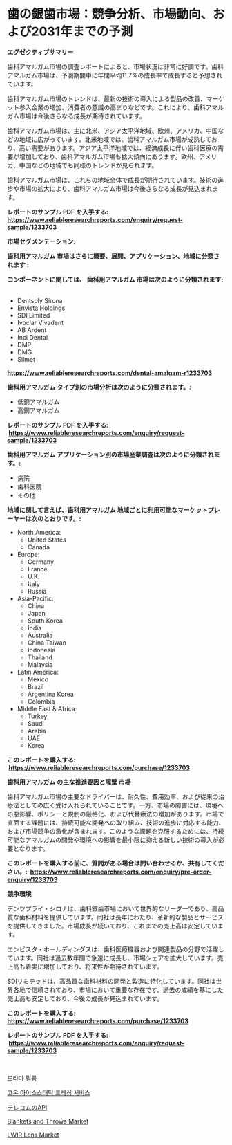 <p><h1>歯の銀歯市場：競争分析、市場動向、および2031年までの予測</h1></p><p><strong>エグゼクティブサマリー</strong></p>
<p><p>歯科アマルガム市場の調査レポートによると、市場状況は非常に好調です。歯科アマルガム市場は、予測期間中に年間平均11.7%の成長率で成長すると予想されています。</p><p>歯科アマルガム市場のトレンドは、最新の技術の導入による製品の改善、マーケット参入企業の増加、消費者の意識の高まりなどです。これにより、歯科アマルガム市場は今後さらなる成長が期待されています。</p><p>歯科アマルガム市場は、主に北米、アジア太平洋地域、欧州、アメリカ、中国などの地域に広がっています。北米地域では、歯科アマルガム市場が成熟しており、高い需要があります。アジア太平洋地域では、経済成長に伴い歯科医療の需要が増加しており、歯科アマルガム市場も拡大傾向にあります。欧州、アメリカ、中国などの地域でも同様のトレンドが見られます。</p><p>歯科アマルガム市場は、これらの地域全体で成長が期待されています。技術の進歩や市場の拡大により、歯科アマルガム市場は今後さらなる成長が見込まれます。</p></p>
<p><strong>レポートのサンプル PDF を入手する: <a href="https://www.reliableresearchreports.com/enquiry/request-sample/1233703">https://www.reliableresearchreports.com/enquiry/request-sample/1233703</a></strong></p>
<p><strong>市場セグメンテーション:</strong></p>
<p><strong> 歯科用アマルガム 市場はさらに概要、展開、アプリケーション、地域に分類されます :</strong></p>
<p><strong>コンポーネントに関しては、 歯科用アマルガム 市場は次のように分類されます: &nbsp;</strong></p>
<p><ul><li>Dentsply Sirona</li><li>Envista Holdings</li><li>SDI Limited</li><li>Ivoclar Vivadent</li><li>AB Ardent</li><li>Inci Dental</li><li>DMP</li><li>DMG</li><li>Silmet</li></ul></p>
<p><strong><a href="https://www.reliableresearchreports.com/dental-amalgam-r1233703">https://www.reliableresearchreports.com/dental-amalgam-r1233703</a></strong></p>
<p><strong> 歯科用アマルガム タイプ別の市場分析は次のように分類されます。:</strong></p>
<p><ul><li>低銅アマルガム</li><li>高銅アマルガム</li></ul></p>
<p><strong>レポートのサンプル PDF を入手する: &nbsp;<a href="https://www.reliableresearchreports.com/enquiry/request-sample/1233703">https://www.reliableresearchreports.com/enquiry/request-sample/1233703</a></strong></p>
<p><strong> 歯科用アマルガム アプリケーション別の市場産業調査は次のように分類されます。:</strong></p>
<p><ul><li>病院</li><li>歯科医院</li><li>その他</li></ul></p>
<p><strong>地域に関して言えば、歯科用アマルガム 地域ごとに利用可能なマーケットプレーヤーは次のとおりです。:</strong></p>
<p><ul>
    <li>
        North America:
        <ul>
            <li>United States</li>
            <li>Canada</li>
        </ul>
    </li>
    <li>
        Europe:
        <ul>
            <li>Germany</li>
            <li>France</li>
            <li>U.K.</li>
            <li>Italy</li>
            <li>Russia</li>
        </ul>
    </li>
    <li>
        Asia-Pacific:
        <ul>
            <li>China</li>
            <li>Japan</li>
            <li>South Korea</li>
            <li>India</li>
            <li>Australia</li>
            <li>China Taiwan</li>
            <li>Indonesia</li>
            <li>Thailand</li>
            <li>Malaysia</li>
        </ul>
    </li>
    <li>
        Latin America:
        <ul>
            <li>Mexico</li>
            <li>Brazil</li>
            <li>Argentina Korea</li>
            <li>Colombia</li>
        </ul>
    </li>
    <li>
        Middle East & Africa:
        <ul>
            <li>Turkey</li>
            <li>Saudi</li>
            <li>Arabia</li>
            <li>UAE</li>
            <li>Korea</li>
        </ul>
    </li>
    </ul></p>
<p><strong>このレポートを購入する: &nbsp;<a href="https://www.reliableresearchreports.com/purchase/1233703">https://www.reliableresearchreports.com/purchase/1233703</a></strong></p>
<p><strong>歯科用アマルガム の主な推進要因と障壁 市場</strong></p>
<p><p>歯科アマルガム市場の主要なドライバーは、耐久性、費用効率、および従来の治療法としての広く受け入れられていることです。一方、市場の障害には、環境への悪影響、ポリシーと規制の厳格化、および代替療法の増加があります。市場で直面する課題には、持続可能な開発への取り組み、技術の進歩に対応する能力、および市場競争の激化が含まれます。このような課題を克服するためには、持続可能なアマルガムの開発や環境への影響を最小限に抑える新しい技術の導入が必要となります。</p></p>
<p><strong>このレポートを購入する前に、質問がある場合は問い合わせるか、共有してください。:&nbsp; <a href="https://www.reliableresearchreports.com/enquiry/pre-order-enquiry/1233703">https://www.reliableresearchreports.com/enquiry/pre-order-enquiry/1233703</a></strong></p>
<p><strong>競争環境</strong></p>
<p><p>デンツプライ・シロナは、歯科銀歯市場において世界的なリーダーであり、高品質な歯科材料を提供しています。同社は長年にわたり、革新的な製品とサービスを提供してきました。市場成長が続いており、これまでの売上高は安定しています。</p><p>エンビスタ・ホールディングスは、歯科医療機器および関連製品の分野で活躍しています。同社は過去数年間で急速に成長し、市場シェアを拡大しています。売上高も着実に増加しており、将来性が期待されています。</p><p>SDIリミテッドは、高品質な歯科材料の開発と製造に特化しています。同社は世界各地で信頼されており、市場において重要な存在です。過去の成績を基にした売上高も安定しており、今後の成長が見込まれています。</p></p>
<p><strong>このレポートを購入する: &nbsp; <a href="https://www.reliableresearchreports.com/purchase/1233703">https://www.reliableresearchreports.com/purchase/1233703</a></strong></p>
<p><strong>レポートのサンプル PDF を入手する: &nbsp;<a href="https://www.reliableresearchreports.com/enquiry/request-sample/1233703">https://www.reliableresearchreports.com/enquiry/request-sample/1233703</a></strong><strong></strong></p>
<p>&nbsp;</p>
<p><p><a href="https://github.com/garnett961902/Market-Research-Report-List-1/blob/main/186226270062.md">드라마 필름</a></p><p><a href="https://github.com/Madalyell456456/Market-Research-Report-List-1/blob/main/411697570061.md">고온 아이소스태틱 프레싱 서비스</a></p><p><a href="https://github.com/AylinBeier/Market-Research-Report-List-1/blob/main/202901673594.md">テレコムのAPI</a></p><p><a href="https://issuu.com/reportprime-2/docs/blankets-and-throws-market-size-2030.pptx">Blankets and Throws Market</a></p><p><a href="https://github.com/redneck06/Market-Research-Report-List-3/blob/main/lwir-lens-market.md">LWIR Lens Market</a></p></p>